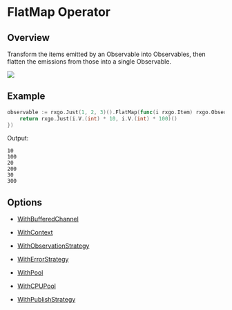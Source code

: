 # FlatMap Operator

## Overview

Transform the items emitted by an Observable into Observables, then flatten the emissions from those into a single Observable.

![](http://reactivex.io/documentation/operators/images/flatMap.c.png)

## Example

```go
observable := rxgo.Just(1, 2, 3)().FlatMap(func(i rxgo.Item) rxgo.Observable {
	return rxgo.Just(i.V.(int) * 10, i.V.(int) * 100)()
})
```

Output:

```
10
100
20
200
30
300
```

## Options

* [WithBufferedChannel](options.md#withbufferedchannel)

* [WithContext](options.md#withcontext)

* [WithObservationStrategy](options.md#withobservationstrategy)

* [WithErrorStrategy](options.md#witherrorstrategy)

* [WithPool](options.md#withpool)

* [WithCPUPool](options.md#withcpupool)

* [WithPublishStrategy](options.md#withpublishstrategy)